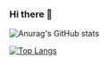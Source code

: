 ### Hi there 👋


![Anurag's GitHub stats](https://github-readme-stats.vercel.app/api?username=migzao01&show_icons=true&theme=radical)  

[![Top Langs](https://github-readme-stats.vercel.app/api/top-langs/?username=migzao01)](https://github.com/migzao01/github-readme-stats)
